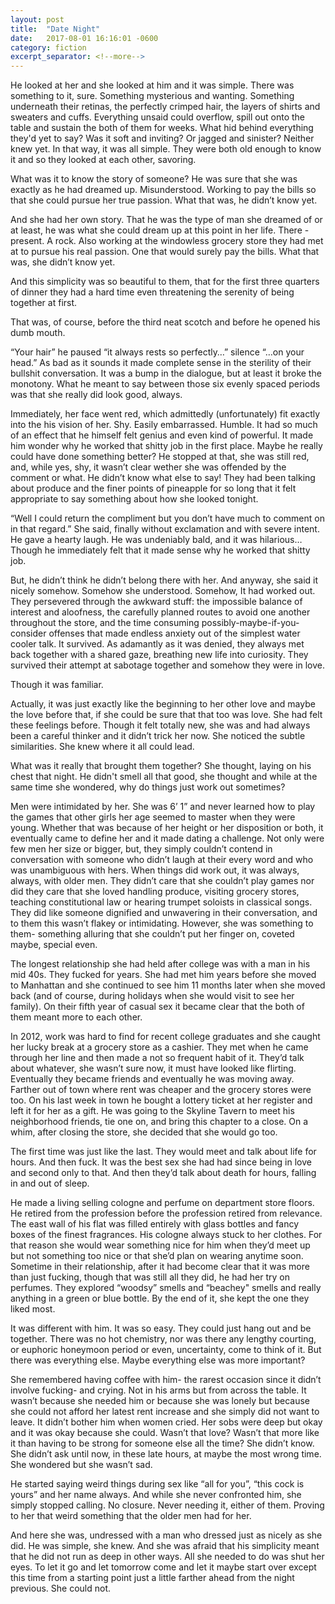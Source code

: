 ```yaml
---
layout: post
title:  "Date Night"
date:   2017-08-01 16:16:01 -0600
category: fiction
excerpt_separator: <!--more-->
---
```


He looked at her and she looked at him and it was simple. There was something to it, sure. Something mysterious and wanting. Something underneath their retinas, the perfectly crimped hair, the layers of shirts and sweaters and cuffs. Everything unsaid could overflow, spill out onto the table and sustain the both of them for weeks. What hid behind everything they'd yet to say? Was it soft and inviting? Or jagged and sinister? Neither knew yet. In that way, it was all simple. They were both old enough to know it and so they looked at each other, savoring. <!--more-->

What was it to know the story of someone? He was sure that she was exactly as he had dreamed up. Misunderstood. Working to pay the bills so that she could pursue her true passion. What that was, he didn’t know yet.

And she had her own story. That he was the type of man she dreamed of or at least, he was what she could dream up at this point in her life. There - present. A rock. Also working at the windowless grocery store they had met at to pursue his real passion. One that would surely pay the bills. What that was, she didn’t know yet.

And this simplicity was so beautiful to them, that for the first three quarters of dinner they had a hard time even threatening the serenity of being together at first.

That was, of course, before the third neat scotch and before he opened his dumb mouth.

“Your hair” he paused “it always rests so perfectly…” silence “…on your head.” As bad as it sounds it made complete sense in the sterility of their bullshit conversation. It was a bump in the dialogue, but at least it broke the monotony. What he meant to say between those six evenly spaced periods was that she really did look good, always.

Immediately, her face went red, which admittedly (unfortunately) fit exactly into the his vision of her. Shy. Easily embarrassed. Humble. It had so much of an effect that he himself felt genius and even kind of powerful. It made him wonder why he worked that shitty job in the first place. Maybe he really could have done something better? He stopped at that, she was still red, and, while yes, shy, it wasn’t clear wether she was offended by the comment or what. He didn’t know what else to say! They had been talking about produce and the finer points of pineapple for so long that it felt appropriate to say something about how she looked tonight.

“Well I could return the compliment but you don’t have much to comment on in that regard.” She said, finally without exclamation and with severe intent. He gave a hearty laugh. He was undeniably bald, and it was hilarious… Though he immediately felt that it made sense why he worked that shitty job.

But, he didn’t think he didn’t belong there with her. And anyway, she said it nicely somehow. Somehow she understood. Somehow, It had worked out. They persevered through the awkward stuff: the impossible balance of interest and aloofness, the carefully planned routes to avoid one another throughout the store, and the time consuming possibly-maybe-if-you-consider offenses that made endless anxiety out of the simplest water cooler talk. It survived. As adamantly as it was denied, they always met back together with a shared gaze, breathing new life into curiosity. They survived their attempt at sabotage together and somehow they were in love.

Though it was familiar.

Actually, it was just exactly like the beginning to her other love and maybe the love before that, if she could be sure that that too was love. She had felt these feelings before. Though it felt totally new, she was and had always been a careful thinker and it didn’t trick her now. She noticed the subtle similarities. She knew where it all could lead.

What was it really that brought them together? She thought, laying on his chest that night. He didn't smell all that good, she thought and while at the same time she wondered, why do things just work out sometimes?

Men were intimidated by her. She was 6’ 1” and never learned how to play the games that other girls her age seemed to master when they were young. Whether that was because of her height or her disposition or both, it eventually came to define her and it made dating a challenge. Not only were few men her size or bigger, but, they simply couldn’t contend in conversation with someone who didn’t laugh at their every word and who was unambiguous with hers. When things did work out, it was always, always, with older men. They didn’t care that she couldn’t play games nor did they care that she loved handling produce, visiting grocery stores, teaching constitutional law or hearing trumpet soloists in classical songs. They did like someone dignified and unwavering in their conversation, and to them this wasn’t flakey or intimidating.  However, she was something to them- something alluring that she couldn’t put her finger on, coveted maybe, special even.

The longest relationship she had held after college was with a man in his mid 40s. They fucked for years. She had met him years before she moved to Manhattan and she continued to see him 11 months later when she moved back (and of course, during holidays when she would visit to see her family). On their fifth year of casual sex it became clear that the both of them meant more to each other.

In 2012, work was hard to find for recent college graduates and she caught her lucky break at a grocery store as a cashier. They met when he came through her line and then made a not so frequent habit of it. They’d talk about whatever, she wasn’t sure now, it must have looked like flirting. Eventually they became friends and eventually he was moving away. Farther out of town where rent was cheaper and the grocery stores were too. On his last week in town he bought a lottery ticket at her register and left it for her as a gift. He was going to the Skyline Tavern to meet his neighborhood friends, tie one on, and bring this chapter to a close. On a whim, after closing the store, she decided that she would go too.

The first time was just like the last. They would meet and talk about life for hours. And then fuck. It was the best sex she had had since being in love and second only to that. And then they’d talk about death for hours, falling in and out of sleep.

He made a living selling cologne and perfume on department store floors. He retired from the profession before the profession retired from relevance. The east wall of his flat was filled entirely with glass bottles and fancy boxes of the finest fragrances. His cologne always stuck to her clothes. For that reason she would wear something nice for him when they’d meet up but not something too nice or that she’d plan on wearing anytime soon. Sometime in their relationship, after it had become clear that it was more than just fucking, though that was still all they did, he had her try on perfumes. They explored “woodsy” smells and “beachey" smells and really anything in a green or blue bottle. By the end of it, she kept the one they liked most.  

It was different with him. It was so easy. They could just hang out and be together. There was no hot chemistry, nor was there any lengthy courting, or euphoric honeymoon period or even, uncertainty, come to think of it. But there was everything else. Maybe everything else was more important?

She remembered having coffee with him- the rarest occasion since it didn’t involve fucking- and crying. Not in his arms but from across the table. It wasn’t because she needed him or because she was lonely but because she could not afford her latest rent increase and she simply did not want to leave. It didn’t bother him when women cried. Her sobs were deep but okay and it was okay because she could. Wasn’t that love? Wasn’t that more like it than having to be strong for someone else all the time? She didn’t know. She didn’t ask until now, in these late hours, at maybe the most wrong time. She wondered but she wasn’t sad.

He started saying weird things during sex like “all for you”, “this cock is yours” and her name always. And while she never confronted him, she simply stopped calling. No closure. Never needing it, either of them. Proving to her that weird something that the older men had for her.

And here she was, undressed with a man who dressed just as nicely as she did. He was simple, she knew. And she was afraid that his simplicity meant that he did not run as deep in other ways. All she needed to do was shut her eyes. To let it go and let tomorrow come and let it maybe start over except this time from a starting point just a little farther ahead from the night previous. She could not.
